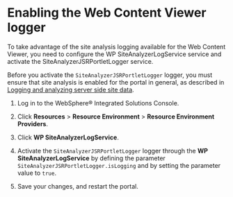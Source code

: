 # Enabling the Web Content Viewer logger

To take advantage of the site analysis logging available for the Web Content Viewer, you need to configure the WP SiteAnalyzerLogService service and activate the SiteAnalyzerJSRPortletLogger service.

Before you activate the `SiteAnalyzerJSRPortletLogger` logger, you must ensure that site analysis is enabled for the portal in general, as described in [Logging and analyzing server side site data](../admin-system/adsaconf.md).

1.  Log in to the WebSphere® Integrated Solutions Console.

2.  Click **Resources** \> **Resource Environment** \> **Resource Environment Providers**.

3.  Click **WP SiteAnalyzerLogService**.

4.  Activate the `SiteAnalyzerJSRPortletLogger` logger through the **WP SiteAnalyzerLogService** by defining the parameter `SiteAnalyzerJSRPortletLogger.isLogging` and by setting the parameter value to `true`.

5.  Save your changes, and restart the portal.



